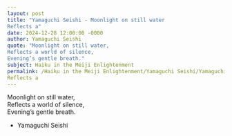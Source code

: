 ```yaml
---
layout: post
title: "Yamaguchi Seishi - Moonlight on still water  
Reflects a"
date: 2024-12-28 12:00:00 -0000
author: Yamaguchi Seishi
quote: "Moonlight on still water,  
Reflects a world of silence,  
Evening’s gentle breath."
subject: Haiku in the Meiji Enlightenment
permalink: /Haiku in the Meiji Enlightenment/Yamaguchi Seishi/Yamaguchi Seishi - Moonlight on still water  
Reflects a
---
```


Moonlight on still water,  
Reflects a world of silence,  
Evening’s gentle breath.

- Yamaguchi Seishi
